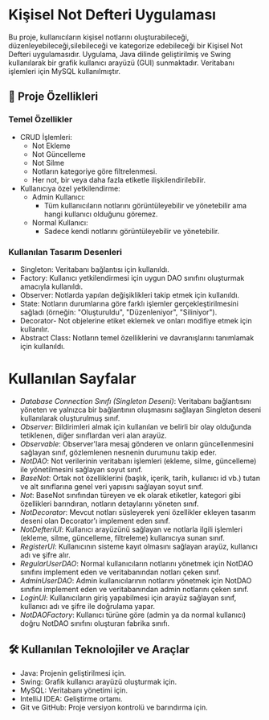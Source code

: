 # Kişisel Not Defteri Uygulaması

Bu proje, kullanıcıların kişisel notlarını oluşturabileceği, düzenleyebileceği,silebileceği ve kategorize edebileceği bir Kişisel Not Defteri uygulamasıdır. Uygulama, Java dilinde geliştirilmiş ve Swing kullanılarak bir grafik kullanıcı arayüzü (GUI) sunmaktadır. Veritabanı işlemleri için MySQL kullanılmıştır.


## 📌 Proje Özellikleri

### Temel Özellikler
- CRUD İşlemleri:
  - Not Ekleme
  - Not Güncelleme
  - Not Silme
  - Notların kategoriye göre filtrelenmesi.
  - Her not, bir veya daha fazla etiketle ilişkilendirilebilir.
- Kullanıcıya özel yetkilendirme:
  - Admin Kullanıcı:
    - Tüm kullanıcıların notlarını görüntüleyebilir ve yönetebilir ama hangi kullanıcı olduğunu göremez.
  - Normal Kullanıcı:
    - Sadece kendi notlarını görüntüleyebilir ve yönetebilir.

### Kullanılan Tasarım Desenleri
- Singleton: Veritabanı bağlantısı için kullanıldı.
- Factory: Kullanıcı yetkilendirmesi için uygun DAO sınıfını oluşturmak amacıyla kullanıldı.
- Observer: Notlarda yapılan değişiklikleri takip etmek için kullanıldı.
- State: Notların durumlarına göre farklı işlemler gerçekleştirilmesini sağladı (örneğin: "Oluşturuldu", "Düzenleniyor", "Siliniyor").
- Decorator- Not objelerine etiket eklemek ve onları modifiye etmek için kullanılır.
- Abstract Class: Notların temel özelliklerini ve davranışlarını tanımlamak için kullanıldı.

# Kullanılan Sayfalar

- *Database Connection Sınıfı (Singleton Deseni)*: Veritabanı bağlantısını yöneten ve yalnızca bir bağlantının oluşmasını sağlayan Singleton deseni kullanılarak oluşturulmuş sınıf.
- *Observer*: Bildirimleri almak için kullanılan ve belirli bir olay olduğunda tetiklenen, diğer sınıflardan veri alan arayüz.
- *Observable*: Observer'lara mesaj gönderen ve onların güncellenmesini sağlayan sınıf, gözlemlenen nesnenin durumunu takip eder.
- *NotDAO*: Not verilerinin veritabanı işlemleri (ekleme, silme, güncelleme) ile yönetilmesini sağlayan soyut sınıf.
- *BaseNot*: Ortak not özelliklerini (başlık, içerik, tarih, kullanıcı id vb.) tutan ve alt sınıflarına genel veri yapısını sağlayan soyut sınıf.
- *Not*: BaseNot sınıfından türeyen ve ek olarak etiketler, kategori gibi özellikleri barındıran, notların detaylarını yöneten sınıf.
- *NotDecorator*: Mevcut notları süsleyerek yeni özellikler ekleyen tasarım deseni olan Decorator'ı implement eden sınıf.
- *NotDefteriUI*: Kullanıcı arayüzünü sağlayan ve notlarla ilgili işlemleri (ekleme, silme, güncelleme, filtreleme) kullanıcıya sunan sınıf.
- *RegisterUI*: Kullanıcının sisteme kayıt olmasını sağlayan arayüz, kullanıcı adı ve şifre alır.
- *RegularUserDAO*: Normal kullanıcıların notlarını yönetmek için NotDAO sınıfını implement eden ve veritabanından notları çeken sınıf.
- *AdminUserDAO*: Admin kullanıcılarının notlarını yönetmek için NotDAO sınıfını implement eden ve veritabanından admin notlarını çeken sınıf.
- *LoginUI*: Kullanıcıların giriş yapabilmesi için arayüz sağlayan sınıf, kullanıcı adı ve şifre ile doğrulama yapar.
- *NotDAOFactory*: Kullanıcı türüne göre (admin ya da normal kullanıcı) doğru NotDAO sınıfını oluşturan fabrika sınıfı.


## 🛠 Kullanılan Teknolojiler ve Araçlar

- Java: Projenin geliştirilmesi için.
- Swing: Grafik kullanıcı arayüzü oluşturmak için.
- MySQL: Veritabanı yönetimi için.
- IntelliJ IDEA: Geliştirme ortamı.
- Git ve GitHub: Proje versiyon kontrolü ve barındırma için.
